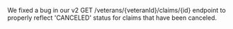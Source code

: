 We fixed a bug in our v2 GET /veterans/{veteranId}/claims/{id} endpoint to properly reflect 'CANCELED' status for claims that have been canceled.